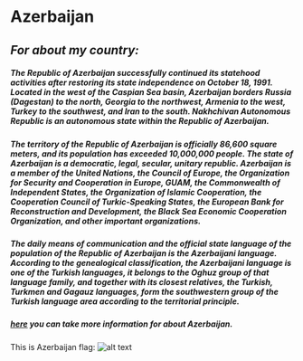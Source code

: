 # **Azerbaijan**
## _For about my country:_
##### The Republic of Azerbaijan successfully continued its statehood activities after restoring its state independence on October 18, 1991. Located in the west of the Caspian Sea basin, Azerbaijan borders Russia (Dagestan) to the north, Georgia to the northwest, Armenia to the west, Turkey to the southwest, and Iran to the south. Nakhchivan Autonomous Republic is an autonomous state within the Republic of Azerbaijan.

##### The territory of the Republic of Azerbaijan is officially 86,600 square meters, and its population has exceeded 10,000,000 people. The state of Azerbaijan is a democratic, legal, secular, unitary republic. Azerbaijan is a member of the United Nations, the Council of Europe, the Organization for Security and Cooperation in Europe, GUAM, the Commonwealth of Independent States, the Organization of Islamic Cooperation, the Cooperation Council of Turkic-Speaking States, the European Bank for Reconstruction and Development, the Black Sea Economic Cooperation Organization, and other important organizations.
##### The daily means of communication and the official state language of the population of the Republic of Azerbaijan is the Azerbaijani language. According to the genealogical classification, the Azerbaijani language is one of the Turkish languages, it belongs to the Oghuz group of that language family, and together with its closest relatives, the Turkish, Turkmen and Gagauz languages, form the southwestern group of the Turkish language area according to the territorial principle.
##### [here](https://en.wikipedia.org/wiki/History_of_Azerbaijan) you can take more information for about Azerbaijan.
This is Azerbaijan flag:
![alt text](https://i.makeagif.com/media/5-28-2016/1WhACZ.gif "Logo Title Text 1")

